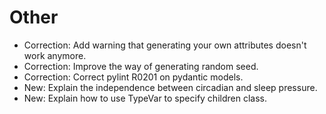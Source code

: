 # Other

* Correction: Add warning that generating your own attributes doesn't work anymore.
* Correction: Improve the way of generating random seed.
* Correction: Correct pylint R0201 on pydantic models.
* New: Explain the independence between circadian and sleep pressure.
* New: Explain how to use TypeVar to specify children class.